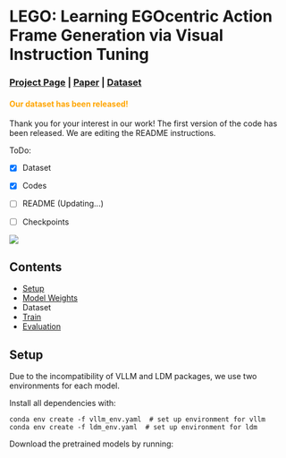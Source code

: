 # LEGO: Learning EGOcentric Action Frame Generation via Visual Instruction Tuning

### [Project Page](https://bolinlai.github.io/Lego_EgoActGen/) | [Paper](https://arxiv.org/pdf/2312.03849) | [Dataset](https://www.dropbox.com/scl/fo/4m0v9oy753aimas8rz6v1/ANoJhZQz2BdcGIVLzUsHdP0?rlkey=o8saklcszfc098mjnpid767ic&dl=0)

#### <font color=orange>**Our dataset has been released!**</font>

Thank you for your interest in our work! The first version of the code has been released. We are editing the README instructions.

ToDo:

- [x] Dataset

- [x] Codes

- [ ] README (Updating...)

- [ ] Checkpoints

 <img src='https://bolinlai.github.io/Lego_EgoActGen/figures/visualization_new_actions.png'/>



## Contents
- [Setup](#setup)
- [Model Weights](#model-weights)
- Dataset
- [Train](#train)
- [Evaluation](#evaluation)

## Setup

Due to the incompatibility of VLLM and LDM packages, we use two environments for each model.

Install all dependencies with:

```shell
conda env create -f vllm_env.yaml  # set up environment for vllm
conda env create -f ldm_env.yaml  # set up environment for ldm
```

Download the pretrained models by running:
```shell

```
